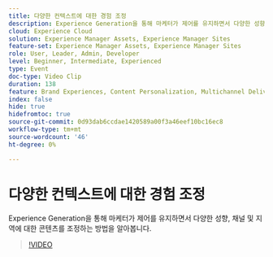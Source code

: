 ```yaml
---
title: 다양한 컨텍스트에 대한 경험 조정
description: Experience Generation을 통해 마케터가 제어를 유지하면서 다양한 성향, 채널 및 지역에 대한 콘텐츠를 조정하는 방법을 알아봅니다.
cloud: Experience Cloud
solution: Experience Manager Assets, Experience Manager Sites
feature-set: Experience Manager Assets, Experience Manager Sites
role: User, Leader, Admin, Developer
level: Beginner, Intermediate, Experienced
type: Event
doc-type: Video Clip
duration: 138
feature: Brand Experiences, Content Personalization, Multichannel Delivery, Renditions, Templates
index: false
hide: true
hidefromtoc: true
source-git-commit: 0d93dab6ccdae1420589a00f3a46eef10bc16ec8
workflow-type: tm+mt
source-wordcount: '46'
ht-degree: 0%

---
```



# 다양한 컨텍스트에 대한 경험 조정

Experience Generation을 통해 마케터가 제어를 유지하면서 다양한 성향, 채널 및 지역에 대한 콘텐츠를 조정하는 방법을 알아봅니다.

>[!VIDEO](https://video.tv.adobe.com/v/3459245/?learn=on&enablevpops)
